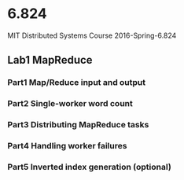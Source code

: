 # 6.824
MIT Distributed Systems Course 2016-Spring-6.824 

## Lab1 MapReduce
### Part1 Map/Reduce input and output
### Part2 Single-worker word count
### Part3 Distributing MapReduce tasks
### Part4 Handling worker failures
### Part5 Inverted index generation (optional)

